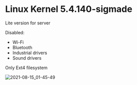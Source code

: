 # Linux Kernel 5.4.140-sigmade

Lite version for server

Disabled:
- Wi-Fi
- Bluetooth
- Industrial drivers
- Sound drivers 

Only Ext4 filesystem

![2021-08-15_01-45-49](https://user-images.githubusercontent.com/55326490/129459195-b66e7634-0291-4f2d-99d4-fdf1cc6bedea.png)

